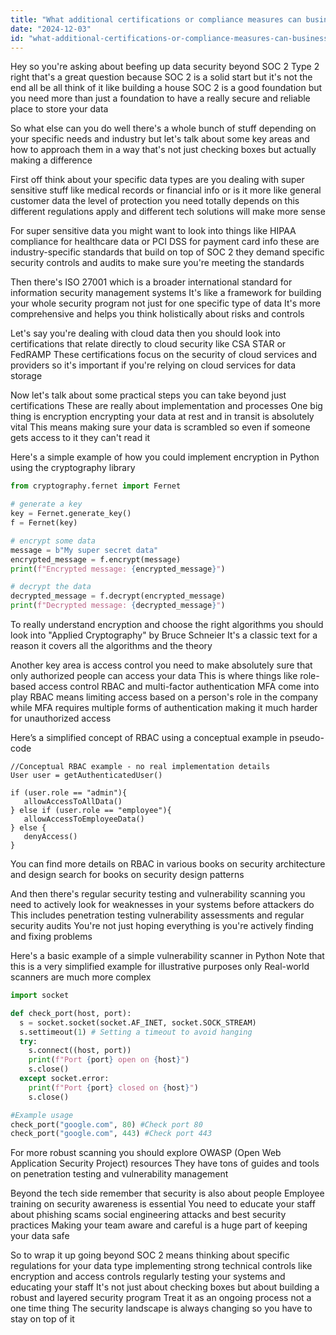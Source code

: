 ```yaml
---
title: "What additional certifications or compliance measures can businesses take to ensure data security and reliability beyond SOC 2 Type 2?"
date: "2024-12-03"
id: "what-additional-certifications-or-compliance-measures-can-businesses-take-to-ensure-data-security-and-reliability-beyond-soc-2-type-2"
---
```


Hey so you're asking about beefing up data security beyond SOC 2 Type 2 right  that's a great question because SOC 2 is a solid start but it's not the end all be all  think of it like building a house SOC 2 is a good foundation but you need more than just a foundation to have a really secure and reliable place to store your data

So what else can you do  well there's a whole bunch of stuff depending on your specific needs and industry  but let's talk about some key areas and how to approach them in a way that's not just checking boxes but actually making a difference

First off  think about your specific data types  are you dealing with super sensitive stuff like medical records or financial info  or is it more like general customer data  the level of protection you need totally depends on this  different regulations apply and different tech solutions will make more sense

For super sensitive data  you might want to look into things like HIPAA compliance for healthcare data or PCI DSS for payment card info these are industry-specific standards that build on top of SOC 2  they demand specific security controls and audits to make sure you're meeting the standards

Then there's ISO 27001 which is a broader international standard for information security management systems  It's like a framework for building your whole security program not just for one specific type of data  It's more comprehensive and helps you think holistically about risks and controls

Let's say you're dealing with cloud data  then you should look into certifications that relate directly to cloud security  like CSA STAR or FedRAMP  These certifications focus on the security of cloud services and providers so it's important if you're relying on cloud services for data storage

Now let's talk about some practical steps you can take beyond just certifications  These are really about implementation and processes  One big thing is encryption  encrypting your data at rest and in transit is absolutely vital  This means making sure your data is scrambled so even if someone gets access to it they can't read it

Here's a simple example of how you could implement encryption in Python using the cryptography library

```python
from cryptography.fernet import Fernet

# generate a key
key = Fernet.generate_key()
f = Fernet(key)

# encrypt some data
message = b"My super secret data"
encrypted_message = f.encrypt(message)
print(f"Encrypted message: {encrypted_message}")

# decrypt the data
decrypted_message = f.decrypt(encrypted_message)
print(f"Decrypted message: {decrypted_message}")
```

To really understand encryption and choose the right algorithms you should look into "Applied Cryptography" by Bruce Schneier  It's a classic text for a reason it covers all the algorithms and the theory

Another key area is access control  you need to make absolutely sure that only authorized people can access your data  This is where things like role-based access control RBAC and multi-factor authentication MFA come into play  RBAC means limiting access based on a person's role in the company while MFA requires multiple forms of authentication making it much harder for unauthorized access

Here’s a simplified concept of RBAC using a conceptual example in pseudo-code

```
//Conceptual RBAC example - no real implementation details
User user = getAuthenticatedUser()

if (user.role == "admin"){
   allowAccessToAllData()
} else if (user.role == "employee"){
   allowAccessToEmployeeData()
} else {
   denyAccess()
}
```

You can find more details on RBAC in various books on security architecture and design search for books on security design patterns

And then there's regular security testing and vulnerability scanning  you need to actively look for weaknesses in your systems before attackers do  This includes penetration testing  vulnerability assessments and regular security audits  You're not just hoping everything is  you're actively finding and fixing problems

Here's a basic example of a simple vulnerability scanner in Python  Note that this is a very simplified example for illustrative purposes only  Real-world scanners are much more complex

```python
import socket

def check_port(host, port):
  s = socket.socket(socket.AF_INET, socket.SOCK_STREAM)
  s.settimeout(1) # Setting a timeout to avoid hanging
  try:
    s.connect((host, port))
    print(f"Port {port} open on {host}")
    s.close()
  except socket.error:
    print(f"Port {port} closed on {host}")
    s.close()

#Example usage
check_port("google.com", 80) #Check port 80
check_port("google.com", 443) #Check port 443
```
 For more robust scanning you should explore OWASP (Open Web Application Security Project) resources They have tons of guides and tools on penetration testing and vulnerability management

Beyond the tech side remember that security is also about people  Employee training on security awareness is essential  You need to educate your staff about phishing scams social engineering attacks and best security practices  Making your team aware and careful is a huge part of keeping your data safe


So to wrap it up  going beyond SOC 2 means thinking about specific regulations for your data type implementing strong technical controls like encryption and access controls regularly testing your systems and educating your staff  It's not just about checking boxes but about building a robust and layered security program  Treat it as an ongoing process not a one time thing  The security landscape is always changing so you have to stay on top of it
